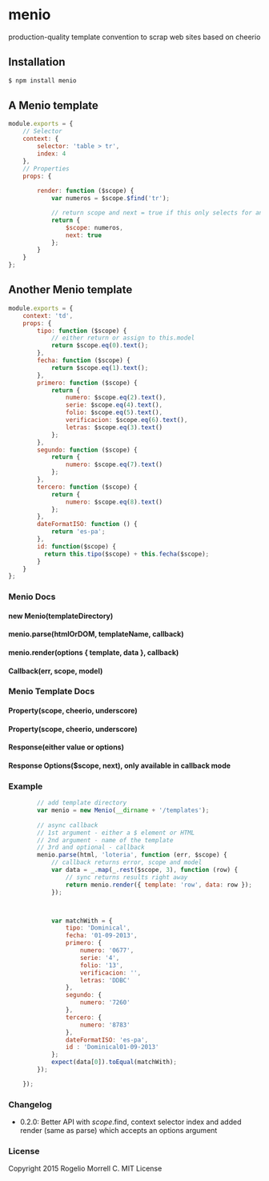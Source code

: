 menio
=====

production-quality template convention to scrap web sites based on cheerio

## Installation

```bash
$ npm install menio
```

## A Menio template
```javascript
module.exports = {
    // Selector
    context: {
        selector: 'table > tr',
        index: 4
    },
    // Properties
    props: {
        
        render: function ($scope) {
            var numeros = $scope.$find('tr');

            // return scope and next = true if this only selects for another template, only available in callback mode
            return {
                $scope: numeros,
                next: true
            };
        }
    }
};

```

## Another Menio template

```javascript
module.exports = {
    context: 'td',
    props: {
        tipo: function ($scope) {
            // either return or assign to this.model
            return $scope.eq(0).text();
        },
        fecha: function ($scope) {
            return $scope.eq(1).text();
        },
        primero: function ($scope) {
            return {
                numero: $scope.eq(2).text(),
                serie: $scope.eq(4).text(),
                folio: $scope.eq(5).text(),
                verificacion: $scope.eq(6).text(),
                letras: $scope.eq(3).text()
            };
        },
        segundo: function ($scope) {
            return {
                numero: $scope.eq(7).text()
            };
        },
        tercero: function ($scope) {
            return {
                numero: $scope.eq(8).text()
            };
        },
        dateFormatISO: function () {
            return 'es-pa';
        },
        id: function($scope) {
          return this.tipo($scope) + this.fecha($scope);
        }
    }
};
```
### Menio Docs

#### new Menio(templateDirectory)

#### menio.parse(htmlOrDOM, templateName, callback)

#### menio.render(options { template, data }, callback)

#### Callback(err, scope, model)

### Menio Template Docs

#### Property(scope, cheerio, underscore)

#### Property(scope, cheerio, underscore)

#### Response(either value or options)

#### Response Options($scope, next), only available in callback mode

### Example

```javascript
        // add template directory
        var menio = new Menio(__dirname + '/templates');
        
        // async callback
        // 1st argument - either a $ element or HTML
        // 2nd argument - name of the template
        // 3rd and optional - callback
        menio.parse(html, 'loteria', function (err, $scope) {
            // callback returns error, scope and model
            var data = _.map(_.rest($scope, 3), function (row) {
                // sync returns results right away
                return menio.render({ template: 'row', data: row });
            });



            var matchWith = {
                tipo: 'Dominical',
                fecha: '01-09-2013',
                primero: {
                    numero: '0677',
                    serie: '4',
                    folio: '13',
                    verificacion: '',
                    letras: 'DDBC'
                },
                segundo: {
                    numero: '7260'
                },
                tercero: {
                    numero: '8783'
                },
                dateFormatISO: 'es-pa',
                id : 'Dominical01-09-2013'
            };
            expect(data[0]).toEqual(matchWith);
        });

    });
```
### Changelog

* 0.2.0: Better API with $scope.$find, context selector index and added render (same as parse) which accepts an options argument

### License

Copyright 2015 Rogelio Morrell C. MIT License
